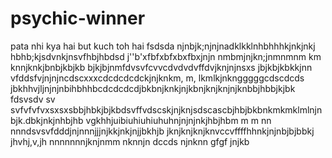  # psychic-winner
pata nhi kya hai but kuch toh hai
fsdsda
njnbjk;njnjnadklkklnhbhhhkjnkjnkj
 hbhb;kjsdvnkjnsvfhbjhbdsd
 j''b'xfbfxbfxbxfbxjnjn
 nmbmjnjkn;jnmnmnm km knnjknkjbnbjkbjkb
 bjkjbjnmfdvsvfcvvcdvdvdvffdvjknjnjnsxs jbjkbjkbkkjnn
  vfddsfvjnjnjncdscxxxcdcdcdcdckjnjknkm, m, lkmlkjnkngggggcdscdcds
 jbkhhvjljnjnjnbihbhhbcdcdcdcdjbkbnjknkjnjkbnjknjknjnjknbbjhbbjkjbk
 fdsvsdv sv svfvfvfvxsxsxsbbjhbkjbjkbdsvffvdscskjnjknjsdscascbjhbjbkbnkmkmklmlnjnbjk.dbkjnkjnhbjhb
vgkhhjuibiuhiuhiuhuhnjnjnjnkjhbjhbm m m nn
nnndsvsvfdddjnjnnnjjjnjkkjnkjnjjbkhjb
jknjknjknjknvccvffffhhnkjnjnbjbjbbkj
jhvhj,v,jh
nnnnnnnjknjnmm nknnjn
dccds
njnknn
gfgf
jnjkb
